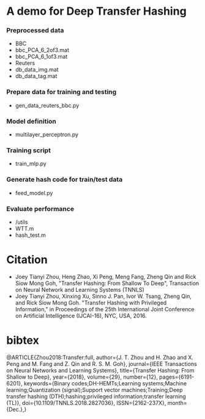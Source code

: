 
# A demo for Deep Transfer Hashing #
  
### Preprocessed data ###
- BBC
 - bbc_PCA_6_2of3.mat
 - bbc_PCA_6_1of3.mat
- Reuters
 - db_data_img.mat
 - db_data_tag.mat
### Prepare data for training and testing ###
* gen_data_reuters_bbc.py
### Model definition ###
* multilayer_perceptron.py
### Training script ###
* train_mlp.py
### Generate hash code for train/test data ###
* feed_model.py
### Evaluate performance ###
* /utils
* WTT.m
* hash_test.m

# Citation
*  Joey Tianyi Zhou, Heng Zhao, Xi Peng, Meng Fang, Zheng Qin and Rick Siow Mong Goh, "Transfer Hashing: From Shallow To Deep", Transaction on Neural Network and Learning Systems (TNNLS)
*  Joey Tianyi Zhou, Xinxing Xu, Sinno J. Pan, Ivor W. Tsang, Zheng Qin, and Rick Siow Mong Goh. "Transfer Hashing with Privileged Information,"  in Proceedings of the 25th International Joint Conference on Artificial Intelligence (IJCAI-16), NYC, USA, 2016.

# bibtex
@ARTICLE{Zhou2018:Transfer:full, 
author={J. T. Zhou and H. Zhao and X. Peng and M. Fang and Z. Qin and R. S. M. Goh}, 
journal={IEEE Transactions on Neural Networks and Learning Systems}, 
title={Transfer Hashing: From Shallow to Deep}, 
year={2018}, 
volume={29}, 
number={12}, 
pages={6191-6201}, 
keywords={Binary codes;DH-HEMTs;Learning systems;Machine learning;Quantization (signal);Support vector machines;Training;Deep transfer hashing (DTH);hashing;privileged information;transfer learning (TL)}, 
doi={10.1109/TNNLS.2018.2827036}, 
ISSN={2162-237X}, 
month={Dec.},}
